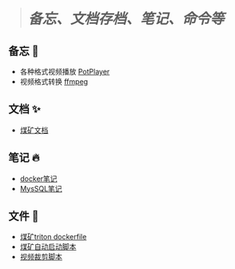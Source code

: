 ># ***备忘、文档存档、笔记、命令等***
## 备忘 🗻
- 各种格式视频播放 [PotPlayer](http://potplayer.tv/?lang=zh_CN)
- 视频格式转换 [ffmpeg](https://www.ffmpeg.org/download.html#build-windows)

## 文档 ✨
- [煤矿文档](/documnet/coal_config.md)
  
## 笔记 🔥
- [docker笔记](note/docker.md)
- [MysSQL笔记](note/mysql.md)

## 文件 🎉
- [煤矿triton dockerfile](file/dockerfile)
- [煤矿自动启动脚本](file/autostart.sh) 
- [视频裁剪脚本](file/video_cap.py)